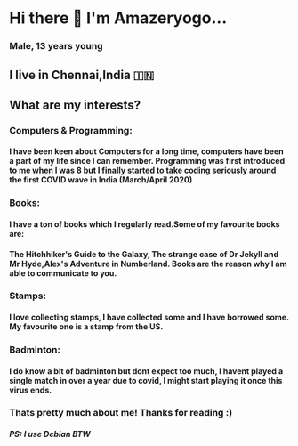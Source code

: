 # Hi there 👋  I'm Amazeryogo... 
###  Male, 13 years young
## I live in Chennai,India 🇮🇳

## What are my interests?
### Computers & Programming:
#### I have been keen about Computers for a long time, computers have been a part of my life since I can remember. Programming was first introduced to me when I was 8 but I finally started to take coding seriously around the first COVID wave in India (March/April 2020)
### Books:
#### I have a ton of books which I regularly read.Some of my favourite books are: 
#### The Hitchhiker's Guide to the Galaxy, The strange case of Dr Jekyll and Mr Hyde,Alex's Adventure in Numberland. Books are the reason why I am able to communicate to you.
### Stamps:
#### I love collecting stamps, I have collected some and I have borrowed some. My favourite one is a stamp from the US.

### Badminton:
#### I do know a bit of badminton but dont expect too much, I havent played a single match in over a year due to covid, I might start playing it once this virus ends.


### Thats pretty much about me! Thanks for reading :)
##### PS: I use Debian BTW
